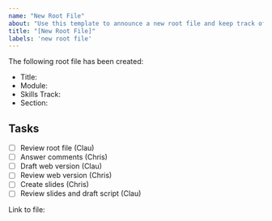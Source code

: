 ```yaml
---
name: "New Root File"
about: "Use this template to announce a new root file and keep track of tasks."
title: "[New Root File]"
labels: 'new root file'
---
```


The following root file has been created:

- Title: <!-- add section title -->
- Module: <!-- add module title -->
- Skills Track: <!-- add skills track title -->
- Section: <!-- add section number -->

## Tasks

- [ ] Review root file (Clau)
- [ ] Answer comments (Chris)
- [ ] Draft web version (Clau)
- [ ] Review web version (Chris)
- [ ] Create slides (Chris)
- [ ] Review slides and draft script (Clau)

Link to file: <!-- add GH link to file -->
